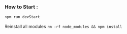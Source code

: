### How to Start :
```bash
npm run devStart 
```

Reinstall all modules
`rm -rf node_modules && npm install`